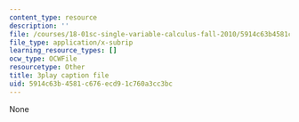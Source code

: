 ```yaml
---
content_type: resource
description: ''
file: /courses/18-01sc-single-variable-calculus-fall-2010/5914c63b4581c676ecd91c760a3cc3bc_l2SjUREZk0c.srt
file_type: application/x-subrip
learning_resource_types: []
ocw_type: OCWFile
resourcetype: Other
title: 3play caption file
uid: 5914c63b-4581-c676-ecd9-1c760a3cc3bc
---
```

None

